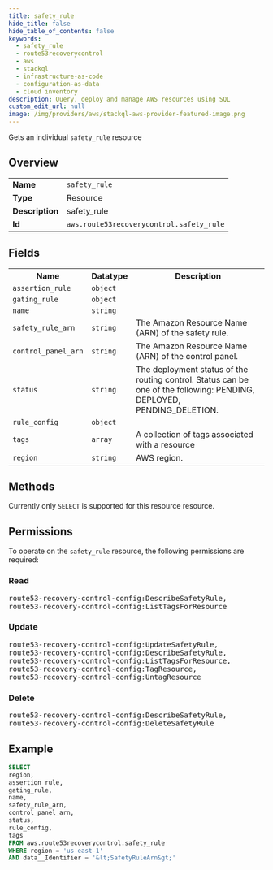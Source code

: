```yaml
---
title: safety_rule
hide_title: false
hide_table_of_contents: false
keywords:
  - safety_rule
  - route53recoverycontrol
  - aws
  - stackql
  - infrastructure-as-code
  - configuration-as-data
  - cloud inventory
description: Query, deploy and manage AWS resources using SQL
custom_edit_url: null
image: /img/providers/aws/stackql-aws-provider-featured-image.png
---
```

Gets an individual <code>safety_rule</code> resource

## Overview
<table><tbody>
<tr><td><b>Name</b></td><td><code>safety_rule</code></td></tr>
<tr><td><b>Type</b></td><td>Resource</td></tr>
<tr><td><b>Description</b></td><td>safety_rule</td></tr>
<tr><td><b>Id</b></td><td><code>aws.route53recoverycontrol.safety_rule</code></td></tr>
</tbody></table>

## Fields
<table><tbody>
<tr><th>Name</th><th>Datatype</th><th>Description</th></tr>
<tr><td><code>assertion_rule</code></td><td><code>object</code></td><td></td></tr>
<tr><td><code>gating_rule</code></td><td><code>object</code></td><td></td></tr>
<tr><td><code>name</code></td><td><code>string</code></td><td></td></tr>
<tr><td><code>safety_rule_arn</code></td><td><code>string</code></td><td>The Amazon Resource Name (ARN) of the safety rule.</td></tr>
<tr><td><code>control_panel_arn</code></td><td><code>string</code></td><td>The Amazon Resource Name (ARN) of the control panel.</td></tr>
<tr><td><code>status</code></td><td><code>string</code></td><td>The deployment status of the routing control. Status can be one of the following: PENDING, DEPLOYED, PENDING_DELETION.</td></tr>
<tr><td><code>rule_config</code></td><td><code>object</code></td><td></td></tr>
<tr><td><code>tags</code></td><td><code>array</code></td><td>A collection of tags associated with a resource</td></tr>
<tr><td><code>region</code></td><td><code>string</code></td><td>AWS region.</td></tr>

</tbody></table>

## Methods
Currently only <code>SELECT</code> is supported for this resource resource.

## Permissions

To operate on the <code>safety_rule</code> resource, the following permissions are required:

### Read
<pre>
route53-recovery-control-config:DescribeSafetyRule,
route53-recovery-control-config:ListTagsForResource</pre>

### Update
<pre>
route53-recovery-control-config:UpdateSafetyRule,
route53-recovery-control-config:DescribeSafetyRule,
route53-recovery-control-config:ListTagsForResource,
route53-recovery-control-config:TagResource,
route53-recovery-control-config:UntagResource</pre>

### Delete
<pre>
route53-recovery-control-config:DescribeSafetyRule,
route53-recovery-control-config:DeleteSafetyRule</pre>


## Example
```sql
SELECT
region,
assertion_rule,
gating_rule,
name,
safety_rule_arn,
control_panel_arn,
status,
rule_config,
tags
FROM aws.route53recoverycontrol.safety_rule
WHERE region = 'us-east-1'
AND data__Identifier = '&lt;SafetyRuleArn&gt;'
```

